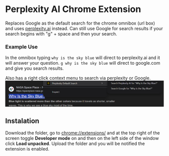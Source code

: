 # Perplexity AI Chrome Extension

Replaces Google as the default search for the chrome omnibox (url box) and uses [perplexity.ai](https://www.perplexity.ai/) instead.
Can still use Google for search results if your search begins with "g" + space and then your search.

### Example Use

In the omnibox typing
`why is the sky blue` will direct to perplexity.ai and it will answer your question.
`g why is the sky blue` will direct to google.com and give you search results.

Also has a right click context menu to search via perplexity or Google.
![right click menu](images/right-click-menu.png)

## Instalation

Download the folder, go to [chrome://extensions/](chrome://extensions/) and at the top right of the screen toggle **Developer mode** on and then on the left side of the window click **Load unpacked**.
Upload the folder and you will be notified the extension is enabled.
